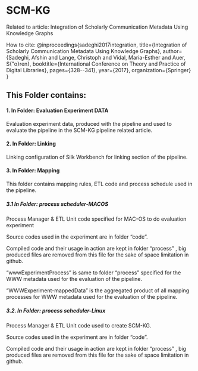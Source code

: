 # SCM-KG
Related to article:
Integration of Scholarly Communication Metadata Using Knowledge Graphs

How to cite:
@inproceedings{sadeghi2017integration,
  title={Integration of Scholarly Communication Metadata Using Knowledge Graphs},
  author={Sadeghi, Afshin and Lange, Christoph and Vidal, Maria-Esther and Auer, S{\"o}ren},
  booktitle={International Conference on Theory and Practice of Digital Libraries},
  pages={328--341},
  year={2017},
  organization={Springer}
}

## This Folder contains:
#### 1.  In Folder:  Evaluation Experiment DATA
Evaluation experiment data, produced with the pipeline and used to evaluate the pipeline in the SCM-KG pipeline related article.  

#### 2. In Folder: Linking  
Linking configuration of Silk Workbench for linking section of the pipeline.  


#### 3. In Folder: Mapping
This folder contains mapping rules, ETL code and process schedule used in the pipeline. 

##### 3.1 In Folder: process scheduler-MACOS  
Process Manager & ETL Unit code specified for MAC-OS to do evaluation experiment  

Source codes used in the experiment are in folder “code”.  

Compiled code and their usage in action are kept in folder “process” , big produced files are removed from this file for the sake of space limitation in github.  

“wwwExperimentProcess” is same to folder “process” specified for the WWW metadata used for the evaluation of the pipeline.  

“WWWExperiment-mappedData” is the aggregated product of all mapping processes for WWW metadata used for the evaluation of the pipeline.  

##### 3.2. In Folder: process scheduler-Linux
Process Manager & ETL Unit code used to create SCM-KG.

Source codes used in the experiment are in folder “code”.    

Compiled code and their usage in action are kept in folder “process” , big produced files are removed from this file for the sake of space limitation in github.     
 
